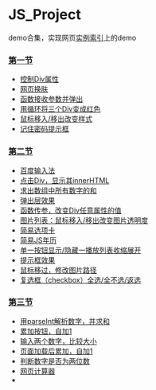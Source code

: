 # JS_Project
demo合集，实现网页[实例索引](http://www.fgm.cc/learn/)上的demo


### [第一节](https://github.com/nasnan/JS_Project/tree/master/chapter1)
* [控制Div属性](https://github.com/nasnan/JS_Project/tree/master/chapter1/divControl/divcont.html)
* [网页换肤](https://github.com/nasnan/JS_Project/tree/master/chapter1/changeBgcolor/divcont.html)
* [函数接收参数并弹出](https://github.com/nasnan/JS_Project/tree/master/chapter1/alertArg)
* [用循环将三个Div变成红色](https://github.com/nasnan/JS_Project/tree/master/chapter1/changeDivColor)
* [鼠标移入/移出改变样式](https://github.com/nasnan/JS_Project/tree/master/chapter1/mouseMoveChBg)
* [记住密码提示框](https://github.com/nasnan/JS_Project/tree/master/chapter1/remPwd)

### [第二节](https://github.com/nasnan/JS_Project/tree/master/chapter2)
* [百度输入法](https://github.com/nasnan/JS_Project/tree/master/chapter2/baidusrf)
* [点击Div，显示其innerHTML](https://github.com/nasnan/JS_Project/tree/master/chapter2/dspInHTML)
* [求出数组中所有数字的和](https://github.com/nasnan/JS_Project/tree/master/chapter2/addAnswer)
* [弹出层效果](https://github.com/nasnan/JS_Project/tree/master/chapter2/popblock)
* [函数传参，改变Div任意属性的值](https://github.com/nasnan/JS_Project/tree/master/chapter2/agmchangediv)
* [图片列表：鼠标移入/移出改变图片透明度](https://github.com/nasnan/JS_Project/tree/master/chapter2/changeOpacity)
* [简易选项卡](https://github.com/nasnan/JS_Project/tree/master/chapter2/chooseList)
* [简易JS年历](https://github.com/nasnan/JS_Project/tree/master/chapter2/calendar)
* [单一按钮显示/隐藏一播放列表收缩展开]()
* [提示框效果](https://github.com/nasnan/JS_Project/tree/master/chapter2/calendar)
* [鼠标移过，修改图片路径](https://github.com/nasnan/JS_Project/tree/master/chapter2/changeImgUrl)
* [复选框（checkbox）全选/全不选/返选](https://github.com/nasnan/JS_Project/tree/master/chapter2/checkbox)

### [第三节](https://github.com/nasnan/JS_Project/tree/master/chapter3)
* [用parseInt解析数字，并求和](https://github.com/nasnan/JS_Project/tree/master/chapter3/parseIntAddAns)
* [累加按钮，自加1](https://github.com/nasnan/JS_Project/tree/master/chapter3/addSelfBtn)
* [输入两个数字，比较大小](https://github.com/nasnan/JS_Project/tree/master/chapter3/findBiggerNum)
* [页面加载后累加，自加1](https://github.com/nasnan/JS_Project/tree/master/chapter3/loadedAddSelf)
* [判断数字是否为两位数](https://github.com/nasnan/JS_Project/tree/master/chapter3/isDbDigit)
* [网页计算器](https://github.com/nasnan/JS_Project/tree/master/chapter3/webComputer)
* []()
